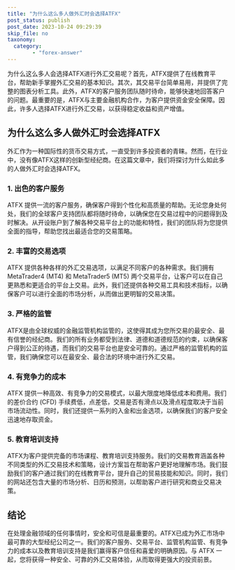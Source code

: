 ```yaml
---
title: "为什么这么多人做外汇时会选择ATFX"
post_status: publish
post_date: 2023-10-24 09:29:39
skip_file: no
taxonomy:
  category:
        - "forex-answer"
---
```


为什么这么多人会选择ATFX进行外汇交易呢？首先，ATFX提供了在线教育平台，帮助新手掌握外汇交易的基本知识。其次，其交易平台简单易用，并提供了完整的图表分析工具。此外，ATFX的客户服务团队随时待命，能够快速地回答客户的问题。最重要的是，ATFX与主要金融机构合作，为客户提供资金安全保障。因此，许多人选择ATFX进行外汇交易，以获得稳定收益和资产增值。

## 为什么这么多人做外汇时会选择ATFX

外汇作为一种国际性的货币交易方式，一直受到许多投资者的青睐。然而，在行业中，没有像ATFX这样的创新型经纪商。在这篇文章中，我们将探讨为什么如此多的人做外汇时会选择ATFX。

### 1. 出色的客户服务

ATFX 提供一流的客户服务，确保客户得到个性化和高质量的帮助。无论您身处何处，我们的全球客户支持团队都将随时待命，以确保您在交易过程中的问题得到及时解决。从开设账户到了解各种交易平台上的功能和特性，我们的团队将为您提供全面的指导，帮助您找出最适合您的交易策略。

### 2. 丰富的交易选项

ATFX 提供各种各样的外汇交易选项，以满足不同客户的各种需求。我们拥有 MetaTrader4 (MT4) 和 MetaTrader5 (MT5) 两个交易平台，让客户可以在自己更熟悉和更适合的平台上交易。此外，我们还提供各种交易工具和技术指标，以确保客户可以进行全面的市场分析，从而做出更明智的交易决策。

### 3. 严格的监管

ATFX是由全球权威的金融监管机构监管的，这使得其成为您所交易的最安全、最有信誉的经纪商。我们的所有业务都受到法律、道德和道德规范的约束，以确保客户得到公正的待遇，而我们的交易平台也是安全可靠的。通过严格的监管机构的监管，我们确保您可以在最安全、最合法的环境中进行外汇交易。

### 4. 有竞争力的成本

ATFX 提供一种高效、有竞争力的交易模式，以最大限度地降低成本和费用。我们的差价合约 (CFD) 手续费低，点差低，交易是否有滑点以及滑点程度取决于当前市场流动性。同时，我们还提供一系列的入金和出金选项，以确保我们的客户安全迅速地存取资金。

### 5. 教育培训支持

ATFX为客户提供完备的市场课程、教育培训支持服务。我们的交易教育涵盖各种不同类型的外汇交易技术和策略，设计方案旨在帮助客户更好地理解市场。我们鼓励我们的客户通过我们的在线教育平台，提升自己的贸易技能和知识。同时，我们的网站还包含大量的市场分析、日历和预测，以帮助客户进行研究和商业交易决策。

## 结论

在处理金融领域的任何事情时，安全和可信是最重要的。ATFX已成为外汇市场中最可靠的大型经纪公司之一。我们的客户服务、交易平台、监管机构监管、有竞争力的成本以及教育培训支持是我们赢得客户信任和喜爱的明确原因。与 ATFX 一起，您将获得一种安全、可靠的外汇交易体验，从而取得更强大的投资前景。